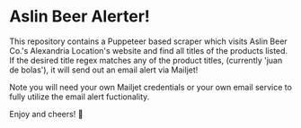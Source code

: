 # Aslin Beer Alerter!

This repository contains a Puppeteer based scraper which visits Aslin Beer Co.'s Alexandria Location's website and find all titles of the products listed. If the desired title regex matches any of the product titles, (currently 'juan de bolas'), it will send out an email alert via Mailjet!

Note you will need your own Mailjet credentials or your own email service to fully utilize the email alert fuctionality.

Enjoy and cheers! :beer: